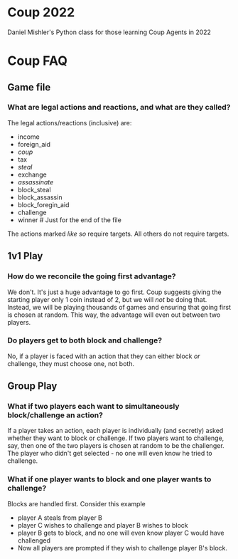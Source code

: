 # Coup 2022

Daniel Mishler's Python class for those learning Coup Agents in 2022

# Coup FAQ

## Game file

### What are legal actions and reactions, and what are they called?

The legal actions/reactions (inclusive) are:
- income
- foreign\_aid
- *coup*
- tax
- *steal*
- exchange
- *assassinate*
- block\_steal
- block\_assassin
- block\_foregin\_aid
- challenge
- winner # Just for the end of the file

The actions marked *like so* require targets. All others do not require targets.

## 1v1 Play

### How do we reconcile the going first advantage?

We don't. It's just a huge advantage to go first. Coup suggests giving the
starting player only 1 coin instead of 2, but we will *not* be doing that.
Instead, we will be playing thousands of games and ensuring that going first
is chosen at random. This way, the advantage will even out between two players.

### Do players get to both block and challenge?

No, if a player is faced with an action that they can either block *or*
challenge, they must choose one, not both.

## Group Play

### What if two players each want to simultaneously block/challenge an action?

If a player takes an action, each player is individually (and secretly)
asked whether they want to block or challenge. If two players want to
challenge, say, then one of the two players is chosen at random to be
the challenger. The
player who didn't get selected - no one will even know he tried to challenge.

### What if one player wants to block and one player wants to challenge?

Blocks are handled first. Consider this example

- player A steals from player B
- player C wishes to challenge and player B wishes to block
- player B gets to block, and no one will even know player C would have
  challenged
- Now all players are prompted if they wish to challenge player B's block.
